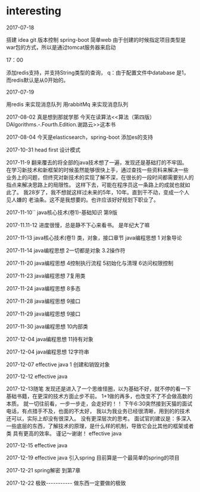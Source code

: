 # interesting
2017-07-18

 搭建 idea git 版本控制
 spring-boot 简单web
 由于创建的时候指定项目类型是war包的方式，所以是通过tomcat服务器来启动
 
 17：00
 
 添加redis支持，并支持String类型的查询，
 q：由于配置文件中database 是1，而redis默认是从0开始的。
 
 
 2017-07-19
 
 用redis 来实现消息队列
 用rabbitMq 来实现消息队列
 
 
 2017-08-02
 真是想到那就学那
 今天在读算法<<算法（第四版）DAlgorithms.-.Fourth.Edition.谢路云>>这本书
 
 2017-08-04
 今天是elasticsearch，spring-boot 添加es的支持
 
 2017-10-31
 head first 设计模式
 
 
 2017-11-9
 翻来覆去的将全部的java技术想了一遍，发现还是基础打的不牢固。
 在学习新技术和新框架的时候虽然能够很快上手，通过查找一些资料来解决一些
 业务上的问题，但终究对新技术的实现了解不深，在很长的一段时间都需要别人的
 指点来解决思路上的局限性。
 这样下去，可能在程序员这一条路上的成就也就如此了。
 我28岁了，我不想就这样过未来的5年，10年。直到干不动，变成一个人见人嫌的
 老油条。这不是我想要的。也许应该好好规划下职业了。
 
 
 2017-11-10``
 java核心技术(卷1)-基础知识 第9版
 
 2017-11.11-12
 进度很慢，总是静不下心来看书。
 是年纪大了嘛
 
 2017-11-13
 java核心技术(卷1) 类，对象，接口章节
 java编程思想 1 对象导论
 
 2017-11-14
 java编程思想 2一切都是对象 3.2操作符
 
 2017-11-20
 java编程思想 4控制执行流程 5初始化与清理 6访问权限控制
  
 2017-11-23
 java编程思想 7复用类
 
 2017-11-24
 java编程思想 8多态
 
 2017-11-28
 java编程思想 9接口 
 
 2017-11-29
 java编程思想 9接口 
 
 2017-11-30
 java编程思想 10内部类
 
 2017-12-04
 java编程思想 11持有对象
 
 2017-12-04
 java编程思想 12字符串
 
 2017-12-07
 effective java 1 创建和销毁对象
 
 2017-12-12
 effective java
 
 2017-12-13随笔
 发现还是进入了一个思维怪圈，以为基础不好，就不停的看一下基础书籍，在更深的技术方面止步不前。
 1+1做的再多，也改变不了不会做高数的本质。
 就一切往前看，一步一步走，会走好的！！
 下午6:30突然接到天猫的面试电话，有点措手不及，也面的不太好，
 我以为我业务已经很清晰，用到的的技术还可以，实际上却没有很深入。
 没有更深层次的思考。
 面试官的建议是：多深入一些底层的东西，了解技术的原理，是什么样的机制，导致它会比其他的框架或者类
 具有更高的效率。
 谨记～谢谢！
 effective java
 
 
 
 2017-12-15
 effective java
 
 
 
 2017-12-19
 effective java
 引入spring
 目前算是一个最简单的spring的项目
 
 2017-12-21
 spring解密 到第7章
 
 
 
 2017-12-22
极致-----------
做东西一定要做的极致
